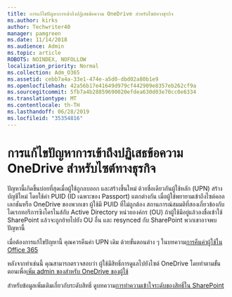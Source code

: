 ```yaml
---
title: การแก้ไขปัญหาการเข้าถึงปฏิเสธข้อความ OneDrive สำหรับไซต์ทางธุรกิจ
ms.author: kirks
author: Techwriter40
manager: pamgreen
ms.date: 11/14/2018
ms.audience: Admin
ms.topic: article
ROBOTS: NOINDEX, NOFOLLOW
localization_priority: Normal
ms.collection: Adm_O365
ms.assetid: cebb7a4a-33e1-474e-a5d0-dbd02a80b1e9
ms.openlocfilehash: 42a56b17e41649d979cf442909e8357eb262cf9a
ms.sourcegitcommit: 5fb7a4b28859690020efdea630d03e70cc0e6334
ms.translationtype: MT
ms.contentlocale: th-TH
ms.lasthandoff: 06/28/2019
ms.locfileid: "35354816"
---
```

# <a name="troubleshooting-access-denied-messages-to-onedrive-for-business-sites"></a>การแก้ไขปัญหาการเข้าถึงปฏิเสธข้อความ OneDrive สำหรับไซต์ทางธุรกิจ

ปัญหานี้เกิดขึ้นบ่อยที่สุดเมื่อผู้ใช้ถูกลบออก และสร้างขึ้นใหม่ ด้วยชื่อเดียวกันผู้ใช้หลัก (UPN) สร้างบัญชีใหม่ โดยใช้ค่า PUID (ID เฉพาะของ Passport) แตกต่างกัน เมื่อผู้ใช้พยายามเข้าถึงไซต์คอลเลกชันหรือ OneDrive ของพวกเขา ผู้ใช้มี PUID ที่ไม่ถูกต้อง สถานการณ์สมมติที่สองเกี่ยวข้องกับไดเรกทอรีการซิงโครไนส์กับ Active Directory หน่วยองค์กร (OU) ถ้าผู้ใช้มีอยู่แล้วลงชื่อเข้าใช้ SharePoint แล้วจะถูกย้ายไปยัง OU อื่น และ resynced กับ SharePoint พวกเขาอาจพบปัญหานี้

เมื่อต้องการแก้ไขปัญหานี้ คุณควรคืนค่า UPN เดิม ด้วยขั้นตอนต่าง ๆ ในบทความ[การคืนค่าผู้ใช้ใน Office 365](https://docs.microsoft.com/office365/admin/add-users/restore-user?view=o365-worldwide)

หลังจากทำเช่นนี้ คุณสามารถตรวจสอบว่า ผู้ใช้มีสิทธิ์การดูแลไปยังไซต์ OneDrive โดยทำตามขั้นตอนเพื่อ[เพิ่ม admin ของสำหรับ OneDrive ของผู้ใช้](https://docs.microsoft.com/sharepoint/manage-user-profiles?redirectSourcePath=%252fen-us%252farticle%252fmanage-user-profiles-in-the-sharepoint-admin-center-494bec9c-6654-41f0-920f-f7f937ea9723#add-and-remove-admins-for-a-users-onedrive)

สำหรับข้อมูลเพิ่มเติมเกี่ยวกับระดับสิทธิ์ ดูบทความ[การทำความเข้าใจระดับของสิทธิ์ใน SharePoint](https://docs.microsoft.com/sharepoint/understanding-permission-levels)
